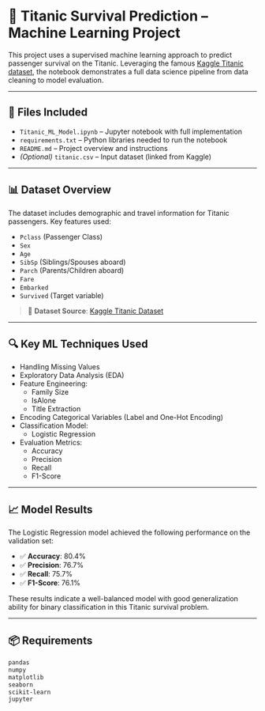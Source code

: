 # 🚢 Titanic Survival Prediction – Machine Learning Project

This project uses a supervised machine learning approach to predict passenger survival on the Titanic. Leveraging the famous [Kaggle Titanic dataset](https://www.kaggle.com/competitions/titanic/data), the notebook demonstrates a full data science pipeline from data cleaning to model evaluation.

---

## 📁 Files Included

- `Titanic_ML_Model.ipynb` – Jupyter notebook with full implementation
- `requirements.txt` – Python libraries needed to run the notebook
- `README.md` – Project overview and instructions
- *(Optional)* `titanic.csv` – Input dataset (linked from Kaggle)

---

## 📊 Dataset Overview

The dataset includes demographic and travel information for Titanic passengers. Key features used:

- `Pclass` (Passenger Class)  
- `Sex`  
- `Age`  
- `SibSp` (Siblings/Spouses aboard)  
- `Parch` (Parents/Children aboard)  
- `Fare`  
- `Embarked`  
- `Survived` (Target variable)

> 📌 **Dataset Source**: [Kaggle Titanic Dataset](https://www.kaggle.com/competitions/titanic/data)

---

## 🔍 Key ML Techniques Used

- Handling Missing Values
- Exploratory Data Analysis (EDA)
- Feature Engineering:
  - Family Size
  - IsAlone
  - Title Extraction
- Encoding Categorical Variables (Label and One-Hot Encoding)
- Classification Model:
  - Logistic Regression
- Evaluation Metrics:
  - Accuracy
  - Precision
  - Recall
  - F1-Score

---

## 📈 Model Results

The Logistic Regression model achieved the following performance on the validation set:

- ✅ **Accuracy**: 80.4%
- ✅ **Precision**: 76.7%
- ✅ **Recall**: 75.7%
- ✅ **F1-Score**: 76.1%

These results indicate a well-balanced model with good generalization ability for binary classification in this Titanic survival problem.

---

## 📦 Requirements

```txt
pandas
numpy
matplotlib
seaborn
scikit-learn
jupyter
